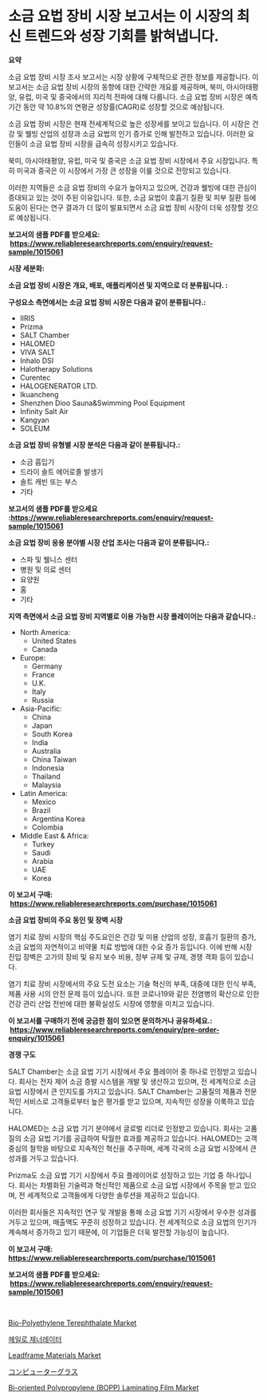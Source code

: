<p><h1>소금 요법 장비 시장 보고서는 이 시장의 최신 트렌드와 성장 기회를 밝혀냅니다.</h1></p><p><strong>요약</strong></p>
<p><p>소금 요법 장비 시장 조사 보고서는 시장 상황에 구체적으로 관한 정보를 제공합니다. 이 보고서는 소금 요법 장비 시장의 동향에 대한 간략한 개요를 제공하며, 북미, 아시아태평양, 유럽, 미국 및 중국에서의 지리적 전파에 대해 다룹니다. 소금 요법 장비 시장은 예측 기간 동안 약 10.8%의 연평균 성장률(CAGR)로 성장할 것으로 예상됩니다.</p><p>소금 요법 장비 시장은 현재 전세계적으로 높은 성장세를 보이고 있습니다. 이 시장은 건강 및 웰빙 산업의 성장과 소금 요법의 인기 증가로 인해 발전하고 있습니다. 이러한 요인들이 소금 요법 장비 시장을 급속히 성장시키고 있습니다.</p><p>북미, 아시아태평양, 유럽, 미국 및 중국은 소금 요법 장비 시장에서 주요 시장입니다. 특히 미국과 중국은 이 시장에서 가장 큰 성장을 이룰 것으로 전망되고 있습니다.</p><p>이러한 지역들은 소금 요법 장비의 수요가 높아지고 있으며, 건강과 웰빙에 대한 관심이 증대되고 있는 것이 주된 이유입니다. 또한, 소금 요법이 호흡기 질환 및 피부 질환 등에 도움이 된다는 연구 결과가 더 많이 발표되면서 소금 요법 장비 시장이 더욱 성장할 것으로 예상됩니다.</p></p>
<p><strong>보고서의 샘플 PDF를 받으세요: &nbsp;<a href="https://www.reliableresearchreports.com/enquiry/request-sample/1015061">https://www.reliableresearchreports.com/enquiry/request-sample/1015061</a></strong></p>
<p><strong>시장 세분화:</strong></p>
<p><strong> 소금 요법 장비 시장은 개요, 배포, 애플리케이션 및 지역으로 더 분류됩니다. :</strong></p>
<p><strong>구성요소 측면에서는 소금 요법 장비 시장은 다음과 같이 분류됩니다.:</strong></p>
<p><ul><li>IIRIS</li><li>Prizma</li><li>SALT Chamber</li><li>HALOMED</li><li>VIVA SALT</li><li>Inhalo DSI</li><li>Halotherapy Solutions</li><li>Curentec</li><li>HALOGENERATOR LTD.</li><li>Ikuancheng</li><li>Shenzhen Dioo Sauna&Swimming Pool Equipment</li><li>Infinity Salt Air</li><li>Kangyan</li><li>SOLEUM</li></ul></p>
<p><strong> 소금 요법 장비 유형별 시장 분석은 다음과 같이 분류됩니다.:</strong></p>
<p><ul><li>소금 흡입기</li><li>드라이 솔트 에어로졸 발생기</li><li>솔트 캐빈 또는 부스</li><li>기타</li></ul></p>
<p><strong>보고서의 샘플 PDF를 받으세요 :<a href="https://www.reliableresearchreports.com/enquiry/request-sample/1015061">https://www.reliableresearchreports.com/enquiry/request-sample/1015061</a></strong></p>
<p><strong> 소금 요법 장비 응용 분야별 시장 산업 조사는 다음과 같이 분류됩니다.:</strong></p>
<p><ul><li>스파 및 웰니스 센터</li><li>병원 및 의료 센터</li><li>요양원</li><li>홈</li><li>기타</li></ul></p>
<p><strong>지역 측면에서 소금 요법 장비 지역별로 이용 가능한 시장 플레이어는 다음과 같습니다.:</strong></p>
<p><ul>
    <li>
        North America:
        <ul>
            <li>United States</li>
            <li>Canada</li>
        </ul>
    </li>
    <li>
        Europe:
        <ul>
            <li>Germany</li>
            <li>France</li>
            <li>U.K.</li>
            <li>Italy</li>
            <li>Russia</li>
        </ul>
    </li>
    <li>
        Asia-Pacific:
        <ul>
            <li>China</li>
            <li>Japan</li>
            <li>South Korea</li>
            <li>India</li>
            <li>Australia</li>
            <li>China Taiwan</li>
            <li>Indonesia</li>
            <li>Thailand</li>
            <li>Malaysia</li>
        </ul>
    </li>
    <li>
        Latin America:
        <ul>
            <li>Mexico</li>
            <li>Brazil</li>
            <li>Argentina Korea</li>
            <li>Colombia</li>
        </ul>
    </li>
    <li>
        Middle East & Africa:
        <ul>
            <li>Turkey</li>
            <li>Saudi</li>
            <li>Arabia</li>
            <li>UAE</li>
            <li>Korea</li>
        </ul>
    </li>
    </ul></p>
<p><strong>이 보고서 구매: &nbsp;<a href="https://www.reliableresearchreports.com/purchase/1015061">https://www.reliableresearchreports.com/purchase/1015061</a></strong></p>
<p><strong>소금 요법 장비의 주요 동인 및 장벽 시장</strong></p>
<p><p>염기 치료 장비 시장의 핵심 주도요인은 건강 및 미용 산업의 성장, 호흡기 질환의 증가, 소금 요법의 자연적이고 비약물 치료 방법에 대한 수요 증가 등입니다. 이에 반해 시장 진입 장벽은 고가의 장비 및 유지 보수 비용, 정부 규제 및 규제, 경쟁 격화 등이 있습니다.</p><p>염기 치료 장비 시장에서의 주요 도전 요소는 기술 혁신의 부족, 대중에 대한 인식 부족, 제품 사용 시의 안전 문제 등이 있습니다. 또한 코로나19와 같은 전염병의 확산으로 인한 건강 관리 산업 전반에 대한 불확실성도 시장에 영향을 미치고 있습니다.</p></p>
<p><strong>이 보고서를 구매하기 전에 궁금한 점이 있으면 문의하거나 공유하세요.: &nbsp;<a href="https://www.reliableresearchreports.com/enquiry/pre-order-enquiry/1015061">https://www.reliableresearchreports.com/enquiry/pre-order-enquiry/1015061</a></strong></p>
<p><strong>경쟁 구도</strong></p>
<p><p>SALT Chamber는 소금 요법 기기 시장에서 주요 플레이어 중 하나로 인정받고 있습니다. 회사는 전자 제어 소금 증발 시스템을 개발 및 생산하고 있으며, 전 세계적으로 소금 요법 시장에서 큰 인지도를 가지고 있습니다. SALT Chamber는 고품질의 제품과 전문적인 서비스로 고객들로부터 높은 평가를 받고 있으며, 지속적인 성장을 이룩하고 있습니다.</p><p>HALOMED는 소금 요법 기기 분야에서 글로벌 리더로 인정받고 있습니다. 회사는 고품질의 소금 요법 기기를 공급하여 탁월한 효과를 제공하고 있습니다. HALOMED는 고객 중심의 철학을 바탕으로 지속적인 혁신을 추구하며, 세계 각국의 소금 요법 시장에서 큰 성과를 거두고 있습니다.</p><p>Prizma도 소금 요법 기기 시장에서 주요 플레이어로 성장하고 있는 기업 중 하나입니다. 회사는 차별화된 기술력과 혁신적인 제품으로 소금 요법 시장에서 주목을 받고 있으며, 전 세계적으로 고객들에게 다양한 솔루션을 제공하고 있습니다.</p><p>이러한 회사들은 지속적인 연구 및 개발을 통해 소금 요법 기기 시장에서 우수한 성과를 거두고 있으며, 매출액도 꾸준히 성장하고 있습니다. 전 세계적으로 소금 요법의 인기가 계속해서 증가하고 있기 때문에, 이 기업들은 더욱 발전할 가능성이 높습니다.</p></p>
<p><strong>이 보고서 구매: &nbsp; <a href="https://www.reliableresearchreports.com/purchase/1015061">https://www.reliableresearchreports.com/purchase/1015061</a></strong></p>
<p><strong>보고서의 샘플 PDF를 받으세요: &nbsp;<a href="https://www.reliableresearchreports.com/enquiry/request-sample/1015061">https://www.reliableresearchreports.com/enquiry/request-sample/1015061</a></strong><strong></strong></p>
<p>&nbsp;</p>
<p><p><a href="https://github.com/FassouRP/Market-Research-Report-List-3/blob/main/bio-polyethylene-terephthalate-market.md">Bio-Polyethylene Terephthalate Market</a></p><p><a href="https://github.com/mpodehpw07370073/Market-Research-Report-List-1/blob/main/47434621970.md">헤일로 제너레이터</a></p><p><a href="https://issuu.com/reportprime-2/docs/leadframe-materials-market-size-2030.pptx">Leadframe Materials Market</a></p><p><a href="https://github.com/nxboeu02965442/Market-Research-Report-List-1/blob/main/79713572398.md">コンピューターグラス</a></p><p><a href="https://github.com/rahu1506/Market-Research-Report-List-3/blob/main/bi-oriented-polypropylene-bopp-laminating-film-market.md">Bi-oriented Polypropylene (BOPP) Laminating Film Market</a></p></p>
